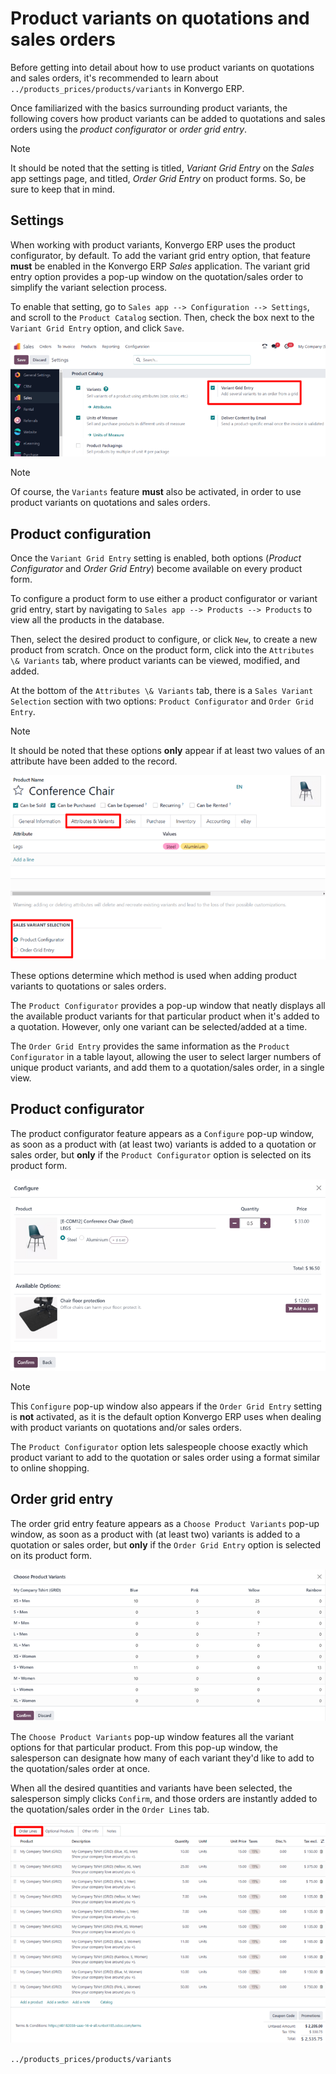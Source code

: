 # Product variants on quotations and sales orders

Before getting into detail about how to use product variants on
quotations and sales orders, it's recommended to learn about
`../products_prices/products/variants` in Konvergo ERP.

Once familiarized with the basics surrounding product variants, the
following covers how product variants can be added to quotations and
sales orders using the *product configurator* or *order grid entry*.

> [!NOTE]
> It should be noted that the setting is titled, *Variant Grid Entry* on
> the *Sales* app settings page, and titled, *Order Grid Entry* on
> product forms. So, be sure to keep that in mind.

## Settings

When working with product variants, Konvergo ERP uses the product configurator,
by default. To add the variant grid entry option, that feature **must**
be enabled in the Konvergo ERP *Sales* application. The variant grid entry
option provides a pop-up window on the quotation/sales order to simplify
the variant selection process.

To enable that setting, go to
`Sales app --> Configuration --> Settings`, and scroll to the
`Product Catalog` section. Then, check the box next to the `Variant Grid
Entry` option, and click `Save`.

<img src="orders_and_variants/order-grid-entry-setting.png"
class="align-center"
alt="The variant grid entry setting in the Konvergo ERP Sales application." />

> [!NOTE]
> Of course, the `Variants` feature **must** also be activated, in order
> to use product variants on quotations and sales orders.

## Product configuration

Once the `Variant Grid Entry` setting is enabled, both options (*Product
Configurator* and *Order Grid Entry*) become available on every product
form.

To configure a product form to use either a product configurator or
variant grid entry, start by navigating to
`Sales app --> Products --> Products` to view all the products in the
database.

Then, select the desired product to configure, or click `New`, to create
a new product from scratch. Once on the product form, click into the
`Attributes \& Variants` tab, where product variants can be viewed,
modified, and added.

At the bottom of the `Attributes \& Variants` tab, there is a
`Sales Variant
Selection` section with two options: `Product Configurator` and
`Order Grid
Entry`.

> [!NOTE]
> It should be noted that these options **only** appear if at least two
> values of an attribute have been added to the record.

<img
src="orders_and_variants/attributes-variants-tab-selection-options.png"
class="align-center"
alt="Sales variant selection options on the attributes and variants tab on product form." />

These options determine which method is used when adding product
variants to quotations or sales orders.

The `Product Configurator` provides a pop-up window that neatly displays
all the available product variants for that particular product when it's
added to a quotation. However, only one variant can be selected/added at
a time.

The `Order Grid Entry` provides the same information as the `Product
Configurator` in a table layout, allowing the user to select larger
numbers of unique product variants, and add them to a quotation/sales
order, in a single view.

## Product configurator

The product configurator feature appears as a `Configure` pop-up window,
as soon as a product with (at least two) variants is added to a
quotation or sales order, but **only** if the `Product Configurator`
option is selected on its product form.

<img src="orders_and_variants/product-configurator-window.png"
class="align-center"
alt="The product configurator pop-up window that appears on a quotation or sales order." />

> [!NOTE]
> This `Configure` pop-up window also appears if the `Order Grid Entry`
> setting is **not** activated, as it is the default option Konvergo ERP uses
> when dealing with product variants on quotations and/or sales orders.

The `Product Configurator` option lets salespeople choose exactly which
product variant to add to the quotation or sales order using a format
similar to online shopping.

## Order grid entry

The order grid entry feature appears as a `Choose Product Variants`
pop-up window, as soon as a product with (at least two) variants is
added to a quotation or sales order, but **only** if the
`Order Grid Entry` option is selected on its product form.

<img src="orders_and_variants/choose-product-variants-popup.png"
class="align-center"
alt="The choose product variants pop-up window that appears on a quotation in Konvergo ERP." />

The `Choose Product Variants` pop-up window features all the variant
options for that particular product. From this pop-up window, the
salesperson can designate how many of each variant they'd like to add to
the quotation/sales order at once.

When all the desired quantities and variants have been selected, the
salesperson simply clicks `Confirm`, and those orders are instantly
added to the quotation/sales order in the `Order Lines` tab.

<img src="orders_and_variants/order-grid-entry-order-lines-tab.png"
class="align-center"
alt="Populated order lines tab after order grid entry has been chosen to select products." />

<div class="seealso">

`../products_prices/products/variants`

</div>
